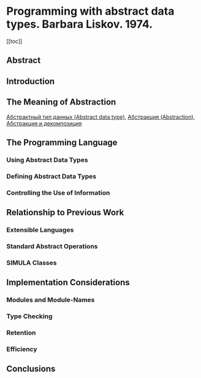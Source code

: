 # Programming with abstract data types. Barbara Liskov. 1974.

[[toc]]

## Abstract

## Introduction

## The Meaning of Abstraction

[Абстрактный тип данных (Abstract data type)](20221023123217.md), [Абстракция (Abstraction)](20221029234239.md), [Абстракция и декомпозиция](20221029235132.md)

## The Programming Language

### Using Abstract Data Types

### Defining Abstract Data Types

### Controlling the Use of Information

## Relationship to Previous Work

### Extensible Languages

### Standard Abstract Operations

### SIMULA Classes

## Implementation Considerations

### Modules and Module-Names

### Type Checking

### Retention

### Efficiency

## Conclusions
